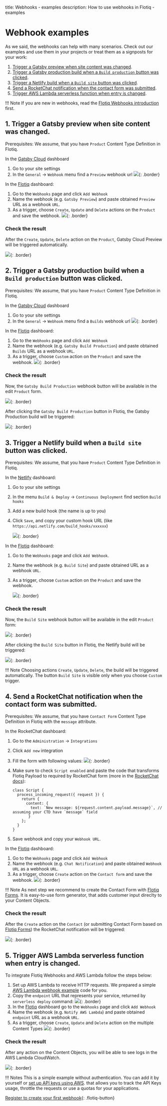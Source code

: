 title: Webhooks - examples
description: How to use webhooks in Flotiq - examples

# Webhook examples

As we said, the webhooks can help with many scenarios.
Check out our examples and use them in your projects or treat them as a signposts for your work:

1. [Trigger a Gatsby preview when site content was changed](#1-trigger-a-gatsby-preview-when-site-content-was-changed).
2. [Trigger a Gatsby production build when a `Build production` button was clicked](#2-trigger-a-gatsby-production-build-when-a-build-production-button-was-clicked).
3. [Trigger a Netlify build when a `Build site` button was clicked](#3-trigger-a-netlify-build-when-a-build-site-button-was-clicked).
4. [Send a RocketChat notification when the contact form was submitted](#4-send-a-rocketchat-notification-when-the-contact-form-was-submitted).
5. [Trigger AWS Lambda serverless function when entry is changed](#5-trigger-aws-lambda-serverless-function-when-entry-is-changed).

!!! Note
    If you are new in webhooks, read the [Flotiq Webhooks introduction](/docs/panel/webhooks/) first.

## 1. Trigger a Gatsby preview when site content was changed.

Prerequisites:
We assume, that you have `Product` Content Type Definition in Flotiq.

In the [Gatsby Cloud](https://www.gatsbyjs.com/dashboard) dashboard

1. Go to your site settings
2. In the `General` -> `Webhook` menu find a `Preview` webhook url
   ![](../images/webhooks/examples/gatsby/gatsby-cloud-a.png){: .border}

In the [Flotiq](https://editor.flotiq.com) dashboard:

1. Go to the `Webhooks` page and click `Add Webhook`
2. Name the webhook (e.g. `Gatsby Preview`) and paste obtained `Preview` URL as a webhook `URL`.
3. As a trigger, choose `Create`, `Update` and `Delete` actions on the `Product` and save the webhook.
   ![](../images/webhooks/examples/gatsby/gatsby-cloud-2.png){: .border}

### Check the result

After the `Create`, `Update`, `Delete` action on the `Product`, Gatsby Cloud Preview will be triggered automatically.

![](../images/webhooks/examples/gatsby/gatsby-cloud-5b.png){: .border}

## 2. Trigger a Gatsby production build when a `Build production` button was clicked.

Prerequisites:
We assume, that you have `Product` Content Type Definition in Flotiq.

In the [Gatsby Cloud](https://www.gatsbyjs.com/dashboard) dashboard

1. Go to your site settings
2. In the `General` -> `Webhook` menu find a `Builds` webhook url
   ![](../images/webhooks/examples/gatsby/gatsby-cloud-b.png){: .border}

In the [Flotiq](https://editor.flotiq.com) dashboard:

1. Go to the `Webhooks` page and click `Add Webhook`
2. Name the webhook (e.g. `Gatsby Build Production`) and paste obtained `Builds` URL as a webhook `URL`.
3. As a trigger, choose `Custom` action on the `Product` and save the webhook.
   ![](../images/webhooks/examples/gatsby/gatsby-cloud-3.png){: .border}

### Check the result

Now, the `Gatsby Build Production` webhook button will be available in the edit `Product` form.

![](../images/webhooks/examples/gatsby/gatsby-cloud-4.png){: .border}

After clicking the `Gatsby Build Production` button in Flotiq, the Gatsby Production build will be triggered:

![](../images/webhooks/examples/gatsby/gatsby-cloud-5.png){: .border}

## 3. Trigger a Netlify build when a `Build site` button was clicked.

Prerequisites:
We assume, that you have `Product` Content Type Definition in Flotiq.

In the [Netlify](https://app.netlify.com/) dashboard:

1. Go to your site settings
2. In the menu `Build & Deploy` -> `Continuous Deployment` find section `Build hooks`
3. Add a new build hook (the name is up to you)
4. Click `Save`, and copy your custom hook URL (like `https://api.netlify.com/build_hooks/xxxxxx`)

   ![](../images/webhooks/examples/netlify/netlify-hook-2.png){: .border}

In the [Flotiq](https://editor.flotiq.com) dashboard:

1. Go to the `Webhooks` page and click `Add Webhook`.
2. Name the webhook (e.g. `Build Site`) and paste obtained URL as a webhook `URL`.
3. As a trigger, choose `Custom` action on the `Product` and save the webhook.

   ![](../images/webhooks/examples/netlify/netlify-hook-3.png){: .border}

### Check the result

Now, the `Build Site` webhook button will be available in the edit `Product` form:

![](../images/webhooks/examples/netlify/netlify-hook-4.png){: .border}

After clicking the `Build Site` button in Flotiq, the Netlify build will be triggered:

![](../images/webhooks/examples/netlify/netlify-hook-5.png){: .border}

!!! Note
    Choosing actions `Create`, `Update`, `Delete`, the build will be triggered automatically. The button `Build Site` is visible only when you choose `Custom` trigger.

## 4. Send a RocketChat notification when the contact form was submitted.

Prerequisites:
We assume, that you have `Contact Form` Content Type Definition in Flotiq with the `message` attribute.

In the RocketChat dashboard:

1. Go to the `Administration` -> `Integrations`
2. Click `Add new` integration
3. Fill the form with following values:
   ![](../images/webhooks/examples/rocket/rocket-1.png){: .border}
4. Make sure to check `Script enabled` and paste the code that transforms Flotiq Payload to required by RocketChat form (more in the [RocketChat docs](https://docs.rocket.chat/guides/administration/admin-panel/integrations#script-details)):

    ```
    class Script {
      process_incoming_request({ request }) {
        return {
          content: {
            text: `New message: ${request.content.payload.message}`, // assuming your CTD have `message` field
           }
        };
      }
    }
    ```

5. Save webhook and copy your `Webhook URL`.

In the [Flotiq](https://editor.flotiq.com) dashboard:

1. Go to the `Webhooks` page and click `Add Webhook`
2. Name the webhook (e.g. `Chat Notification`) and paste obtained `Webhook URL` as a webhook `URL`.
3. As a trigger, choose `Create` action on the `Contact form` and save the webhook.
   ![](../images/webhooks/examples/rocket/rocket-2.png){: .border}

!!! Note
    As next step we recommend to create the Contact Form with [Flotiq Forms](https://flotiq.com/docs/panel/flotiq-forms-add-forms-to-websites/). It is easy-to-use form generator, that adds customer input direclty to your Content Objects.

### Check the result

After the `Create` action on the `Contact` (or submitting Contact Form based on [Flotiq Forms](https://flotiq.com/docs/panel/flotiq-forms-add-forms-to-websites/)) the RocketChat notification will be triggered:

![](../images/webhooks/examples/rocket/rocket-3.png){: .border}


## 5. Trigger AWS Lambda serverless function when entry is changed.

To integrate Flotiq Webhooks and AWS Lambda follow the steps below:

1. Set up AWS Lambda to receive HTTP requests. We prepared a simple [AWS Lambda webhook example](https://github.com/flotiq/aws-lambda-webhook-example) code for you.
2. Copy the `endpoint` URL that represents your service, returned by `serverless deploy` command:
   ![](../images/webhooks/examples/aws-lambda/webhook-aws.png){: .border}
3. In the [Flotiq](https://editor.flotiq.com) dashboard go to the `Webhooks` page and click `Add Webhook`
4. Name the webhook (e.g. `Notify AWS Lambda`) and paste obtained `endpoint` URL as a webhook `URL`. 
5. As a trigger, choose `Create`, `Update` and `Delete` action on the multiple Content Types
   ![](../images/webhooks/examples/aws-lambda/webhook-aws-2.png){: .border}

### Check the result

After any action on the Content Objects, you will be able to see logs in the AWS Lambda CloudWatch.

![](../images/webhooks/examples/aws-lambda/webhook-aws-3.png){: .border}

!!! Notes
    This is a simple example without authentication.
    You can add it by yourself or [set up API keys using AWS](https://docs.aws.amazon.com/apigateway/latest/developerguide/api-gateway-setup-api-key-with-console.html).
    that allows you to track the API Keys usage, throttle the requests or use a quotas for your applications.


[Register to create your first webhook](https://editor.flotiq.com/register.html){: .flotiq-button}
